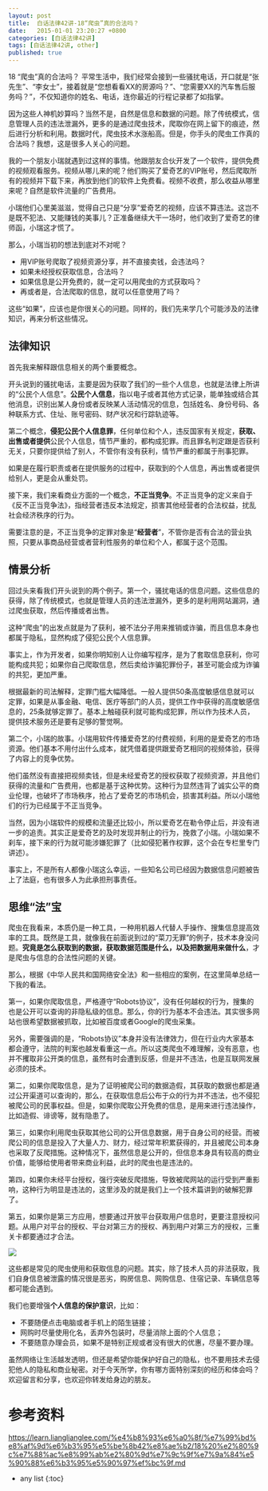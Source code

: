 ```yaml
---
layout: post
title:  白话法律42讲-18“爬虫”真的合法吗？
date:   2015-01-01 23:20:27 +0800
categories: [白话法律42讲]
tags: [白话法律42讲, other]
published: true
---
```




18 “爬虫”真的合法吗？
平常生活中，我们经常会接到一些骚扰电话，开口就是“张先生”、“李女士”，接着就是“您想看看XX的房源吗？”、“您需要XX的汽车售后服务吗？”，不仅知道你的姓名、电话，连你最近的行程记录都了如指掌。

因为这些人神机妙算吗？当然不是，自然是信息和数据的问题。除了传统模式，信息管理人员的违法泄漏外，更多的是通过爬虫技术，爬取你在网上留下的痕迹，然后进行分析和利用。数据时代，爬虫技术水涨船高。但是，你手头的爬虫工作真的合法吗？我想，这是很多人关心的问题。

我的一个朋友小瑞就遇到过这样的事情。他跟朋友合伙开发了一个软件，提供免费的视频观看服务。视频从哪儿来的呢？他们购买了爱奇艺的VIP账号，然后爬取所有的视频并下载下来，再放到他们的软件上免费看。视频不收费，那么收益从哪里来呢？自然是软件流量的广告费用。

小瑞他们心里美滋滋，觉得自己只是“分享”爱奇艺的视频，应该不算违法。这岂不是既不犯法、又能赚钱的美事儿？正准备继续大干一场时，他们收到了爱奇艺的律师函，小瑞这才慌了。

那么，小瑞当初的想法到底对不对呢？

* 用VIP账号爬取了视频资源分享，并不直接卖钱，会违法吗？
* 如果未经授权获取信息，合法吗？
* 如果信息是公开免费的，就一定可以用爬虫的方式获取吗？
* 再或者是，合法爬取的信息，就可以任意使用了吗？

这些“如果”，应该也是你很关心的问题。同样的，我们先来学几个可能涉及的法律知识，再来分析这些情况。

## 法律知识

首先我来解释跟信息相关的两个重要概念。

开头说到的骚扰电话，主要是因为获取了我们的一些个人信息，也就是法律上所讲的“公民个人信息”。**公民个人信息**，指以电子或者其他方式记录，能单独或结合其他消息，识别出某人身份或者反映某人活动情况的信息，包括姓名、身份号码、各种联系方式、住址、账号密码、财产状况和行踪轨迹等。

第二个概念，**侵犯公民个人信息罪**，任何单位和个人，违反国家有关规定，**获取、出售或者提供**公民个人信息，情节严重的，都构成犯罪。而且罪名判定跟是否获利无关，只要你提供给了别人，不管你有没有获利，情节严重的都属于刑事犯罪。

如果是在履行职责或者在提供服务的过程中，获取到的个人信息，再出售或者提供给别人，更是会从重处罚。

接下来，我们来看商业方面的一个概念，**不正当竞争**。不正当竞争的定义来自于《反不正当竞争法》，指经营者违反本法规定，损害其他经营者的合法权益，扰乱社会经济秩序的行为。

需要注意的是，不正当竞争的定罪对象是“**经营者**”，不管你是否有合法的营业执照，只要从事商品经营或者营利性服务的单位和个人，都属于这个范围。

## 情景分析

回过头来看我们开头说到的两个例子。第一个，骚扰电话的信息问题。这些信息的获得，除了传统模式，也就是管理人员的违法泄漏外，更多的是利用网站漏洞，通过爬虫获取，然后传播或者出售。

这种“爬虫”的出发点就是为了获利，被不法分子用来推销或诈骗，而且信息本身也都属于隐私，显然构成了侵犯公民个人信息罪。

事实上，作为开发者，如果你明知别人让你编写程序，是为了套取信息获利，你可能构成共犯；如果你自己爬取信息，然后卖给诈骗犯罪份子，甚至可能会成为诈骗的共犯，更加严重。

根据最新的司法解释，定罪门槛大幅降低。一般人提供50条高度敏感信息就可以定罪，如果是从事金融、电信、医疗等部门的人员，提供工作中获得的高度敏感信息的，25条就够定罪了。基本上触碰获利就可能构成犯罪，所以作为技术人员，提供技术服务还是要有足够的警觉啊。

第二个，小瑞的故事。小瑞用软件传播爱奇艺的付费视频，利用的是爱奇艺的市场资源。他们基本不用付出什么成本，就凭借着提供跟爱奇艺相同的视频体验，获得了内容上的竞争优势。

他们虽然没有直接把视频卖钱，但是未经爱奇艺的授权获取了视频资源，并且他们获得的流量和广告费用，也都是基于这种优势。这种行为显然违背了诚实公平的商业伦理，也破坏了市场秩序，抢占了爱奇艺的市场机会，损害其利益。所以小瑞他们的行为已经属于不正当竞争。

当然，因为小瑞软件的规模和流量还比较小，所以爱奇艺在勒令停止后，并没有进一步的追责。其实正是爱奇艺的及时发现并制止的行为，挽救了小瑞。小瑞如果不刹车，接下来的行为就可能涉嫌犯罪了（比如侵犯著作权罪，这个会在专栏里专门讲述）。

事实上，不是所有人都像小瑞这么幸运，一些知名公司已经因为数据信息问题被告上了法庭，也有很多人为此承担刑事责任。

## 思维“法”宝

爬虫在我看来，本质仍是一种工具，一种用机器人代替人手操作、搜集信息提高效率的工具。既然是工具，就像我在前面说到过的“菜刀无罪”的例子，技术本身没问题。**究竟是怎么获取到的数据，获取数据范围是什么，以及把数据用来做什么**，才是爬虫与信息的合法性问题的关键。

那么，根据《中华人民共和国网络安全法》和一些相应的案例，在这里简单总结一下我的看法。

第一，如果你爬取信息，严格遵守“Robots协议”，没有任何越权的行为，搜集的也是公开可以查询的非隐私级的信息。那么，你的行为基本不会违法。其实很多网站也很希望数据被抓取，比如被百度或者Google的爬虫采集。

另外，需要强调的是，“Robots协议”本身并没有法律效力，但在行业内大家基本都会遵守，法院的判案也越发看重这一点。所以这类爬虫不难理解，没有恶意，也并不攫取非公开类的信息，虽然有时会遭到反感，但是并不违法，也是互联网发展必须的技术。

第二，如果你爬取信息，是为了证明被爬公司的数据造假，其获取的数据也都是通过公开渠道可以查询的，那么，在获取信息后公布于众的行为并不违法，也不侵犯被爬公司的民事权益。但是，如果你爬取公开免费的信息，是用来进行违法操作，比如造假、诽谤等，就有隐患了。

第三，如果你利用爬虫获取其他公司的公开信息数据，用于自身公司的经营。而被爬公司的信息是投入了大量人力、财力，经过常年积累获得的，并且被爬公司本身也采取了反爬措施。这种情况下，虽然信息是公开的，但信息本身具有较高的商业价值，能够给使用者带来商业利益，此时的爬虫也是违法的。

第四，如果你未经平台授权，强行突破反爬措施，导致被爬网站的运行受到严重影响，这种行为明显是违法的，这里涉及的就是我们上一个技术篇讲到的破解犯罪了。

第五，如果你是第三方应用，想要通过开放平台获取用户信息时，更要注意授权问题。从用户对平台的授权、平台对第三方的授权、再到用户对第三方的授权，三重关卡都要通过才合法。

![](https://learn.lianglianglee.com/%e4%b8%93%e6%a0%8f/%e7%99%bd%e8%af%9d%e6%b3%95%e5%be%8b42%e8%ae%b2/assets/12bbdffa754026dee8f827a9bcf4bb2e.jpg)

这些都是常见的爬虫使用和获取信息的问题。其实，除了技术人员的非法获取，我们自身信息被泄露的情况很是恶劣，购房信息、网购信息、住宿记录、车辆信息等都可能会遇到。

我们也要增强**个人信息的保护意识**，比如：

* 不要随便点击电脑或者手机上的陌生链接；
* 网购时尽量使用化名，丢弃外包装时，尽量消除上面的个人信息；
* 不要随意办理会员，如果不是特别正规或者没有很大的优惠，尽量不要办理。

虽然网络让生活越发透明，但还是希望你能保护好自己的隐私，也不要用技术去侵犯他人的隐私和商业秘密。对于今天所学，你有哪方面特别深刻的经历和体会吗？欢迎留言和分享，也欢迎你转发给身边的朋友。




# 参考资料

https://learn.lianglianglee.com/%e4%b8%93%e6%a0%8f/%e7%99%bd%e8%af%9d%e6%b3%95%e5%be%8b42%e8%ae%b2/18%20%e2%80%9c%e7%88%ac%e8%99%ab%e2%80%9d%e7%9c%9f%e7%9a%84%e5%90%88%e6%b3%95%e5%90%97%ef%bc%9f.md

* any list
{:toc}

